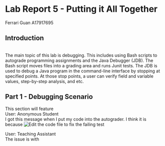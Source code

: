 # Lab Report 5 - Putting it All Together
Ferrari Guan A17917695

## Introduction

<br />
The main topic of this lab is debugging. This includes using Bash scripts to autograde programming assignments and the Java Debugger (JDB). The Bash script moves files into a grading area and runs Junit tests. The JDB is used to debug a Java program in the command-line interface by stopping at specified points. At those stop points, a user can verify field and variable values, step-by-step analysis, and etc. 

## Part 1 - Debugging Scenario 
This section will feature 
<br /> 
User: Anonymous Student
<br />
I got this message when I put my code into the autograder. I think it is because
![Edit the code file to fix the failing test](https://b2bomber2.github.io/cse15l-lab-reports/Photos/lab4-4.png) <br />

User: Teaching Assistant
<br />
The issue is with 
